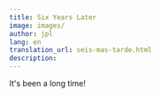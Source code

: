 ```yaml
---
title: Six Years Later
image: images/
author: jpl
lang: en
translation_url: seis-mas-tarde.html
description: 
---
```



It's been a long time!

